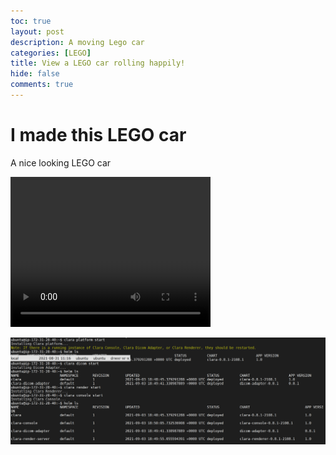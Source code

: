 ```yaml
---
toc: true
layout: post
description: A moving Lego car
categories: [LEGO]
title: View a LEGO car rolling happily!  
hide: false
comments: true
---
```


# I made this LEGO car

A nice looking LEGO car

<video width="320" height="240" controls>
  <source src="https://user-images.githubusercontent.com/109825703/181099195-639edc00-4bbf-46b0-a004-5a7de145b118.mp4" type="video/mp4">
</video>

![pic1](/images/image1.png)
